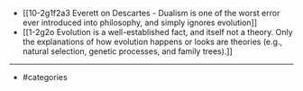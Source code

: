 - [[10-2g1f2a3 Everett on Descartes - Dualism is one of the worst error ever introduced into philosophy, and simply ignores evolution]]
- [[1-2g2o Evolution is a well-established fact, and itself not a theory. Only the explanations of how evolution happens or looks are theories (e.g., natural selection, genetic processes, and family trees).]]
---
- #categories
